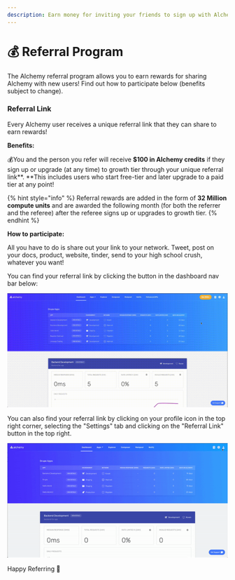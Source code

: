 ```yaml
---
description: Earn money for inviting your friends to sign up with Alchemy!
---
```


# 💰 Referral Program

The Alchemy referral program allows you to earn rewards for sharing Alchemy with new users! Find out how to participate below (benefits subject to change). 

### Referral Link

Every Alchemy user receives a unique referral link that they can share to earn rewards!

**Benefits:**

💰You and the person you refer will receive **$100 in Alchemy credits** if they sign up or upgrade (at any time) to growth tier through your unique referral link**. **This includes users who start free-tier and later upgrade to a paid tier at any point!

{% hint style="info" %}
Referral rewards are added in the form of **32 Million compute units** and are awarded the following month (for both the referrer and the referee) after the referee signs up or upgrades to growth tier. 
{% endhint %}

**How to participate:**

All you have to do is share out your link to your network. Tweet, post on your docs, product, website, tinder, send to your high school crush, whatever you want!

You can find your referral link by clicking the button in the dashboard nav bar below: 

![](<../.gitbook/assets/referral (1).gif>)

You can also find your referral link by clicking on your profile icon in the top right corner, selecting the "Settings" tab and clicking on the "Referral Link" button in the top right.

![](<../.gitbook/assets/referral gif.gif>)



Happy Referring 🎉

